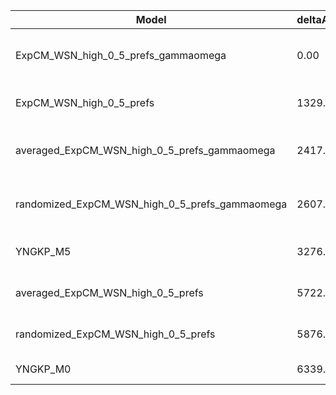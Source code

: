 | Model                                          | deltaAIC | LogLikelihood | nParams | ParamValues                                              |
|------------------------------------------------|----------|---------------|---------|----------------------------------------------------------|
| ExpCM_WSN_high_0_5_prefs_gammaomega            | 0.00     | -50860.11     | 7       | alpha_omega=0.97, beta=1.05, beta_omega=8.25, kappa=3.93 |
| ExpCM_WSN_high_0_5_prefs                       | 1329.90  | -51526.06     | 6       | beta=1.16, kappa=3.49, omega=0.12                        |
| averaged_ExpCM_WSN_high_0_5_prefs_gammaomega   | 2417.46  | -52068.84     | 7       | alpha_omega=0.58, beta=1.29, beta_omega=6.72, kappa=3.81 |
| randomized_ExpCM_WSN_high_0_5_prefs_gammaomega | 2607.60  | -52163.91     | 7       | alpha_omega=0.57, beta=0.05, beta_omega=6.83, kappa=3.84 |
| YNGKP_M5                                       | 3276.46  | -52493.34     | 12      | alpha_omega=0.59, beta_omega=8.04, kappa=3.31            |
| averaged_ExpCM_WSN_high_0_5_prefs              | 5722.26  | -53722.24     | 6       | beta=1.12, kappa=3.46, omega=0.07                        |
| randomized_ExpCM_WSN_high_0_5_prefs            | 5876.32  | -53799.27     | 6       | beta=0.07, kappa=3.47, omega=0.07                        |
| YNGKP_M0                                       | 6339.66  | -54025.94     | 11      | kappa=3.02, omega=0.06                                   |